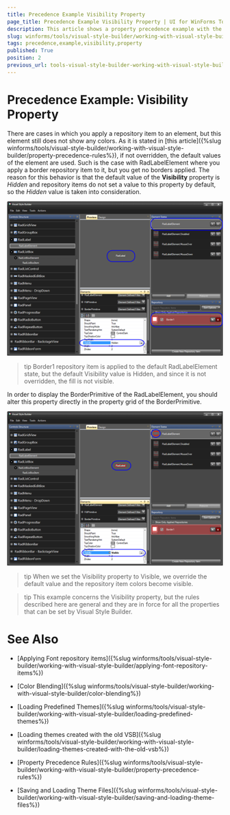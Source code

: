 ```yaml
---
title: Precedence Example Visibility Property
page_title: Precedence Example Visibility Property | UI for WinForms Tools
description: This article shows a property precedence example with the Visibility Property of RadLabel.
slug: winforms/tools/visual-style-builder/working-with-visual-style-builder/precedence-example-visibility-property
tags: precedence,example,visibility,property
published: True
position: 2
previous_url: tools-visual-style-builder-working-with-visual-style-builder-precedence-example-visibility-property
---
```


# Precedence Example: Visibility Property

There are cases in which you apply a repository item to an element, but this element still does not show any colors. As it is stated in [this article]({%slug winforms/tools/visual-style-builder/working-with-visual-style-builder/property-precedence-rules%}), if not overridden, the default values of the element are used. Such is the case with RadLabelElement where you apply a border repository item to it, but you get no borders applied. The reason for this behavior is that the default value of the __Visibility__ property is *Hidden* and repository items do not set a value to this property by default, so the *Hidden* value is taken into consideration. 

![tools-visual-style-builder-working-with-visual-style-builder-precedence-example-visibility-property 001](images/tools-visual-style-builder-working-with-visual-style-builder-precedence-example-visibility-property001.png)

>tip Border1 repository item is applied to the default RadLabelElement state, but the default Visibility value is Hidden, and since it is not overridden, the fill is not visible.

In order to display the BorderPrimitive of the RadLabelElement, you should alter this property directly in the property grid of the BorderPrimitive.

![tools-visual-style-builder-working-with-visual-style-builder-precedence-example-visibility-property 002](images/tools-visual-style-builder-working-with-visual-style-builder-precedence-example-visibility-property002.png)

>tip When we set the Visibility property to Visible, we override the default value and the repository item colors become visible.

>tip 
This example concerns the Visibility property, but the rules described here are general and they are in force for all the properties that can be set by Visual Style Builder.
>




# See Also
* [Applying Font repository items]({%slug winforms/tools/visual-style-builder/working-with-visual-style-builder/applying-font-repository-items%})

* [Color Blending]({%slug winforms/tools/visual-style-builder/working-with-visual-style-builder/color-blending%})

* [Loading Predefined Themes]({%slug winforms/tools/visual-style-builder/working-with-visual-style-builder/loading-predefined-themes%})

* [Loading themes created with the old VSB]({%slug winforms/tools/visual-style-builder/working-with-visual-style-builder/loading-themes-created-with-the-old-vsb%})

* [Property Precedence Rules]({%slug winforms/tools/visual-style-builder/working-with-visual-style-builder/property-precedence-rules%})

* [Saving and Loading Theme Files]({%slug winforms/tools/visual-style-builder/working-with-visual-style-builder/saving-and-loading-theme-files%})

